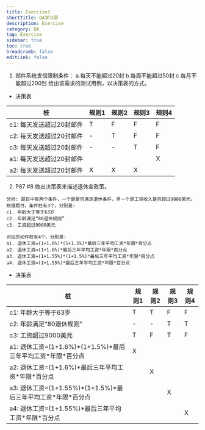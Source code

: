 ```yaml
---
title: Exercise3
shortTitle: QA学习录
description: Exercise
category: QA
tag: Exercise
sidebar: true
toc: true
breadcrumb: false
editLink: false
---
```


1. 邮件系统发信限制条件：
a.每天不能超过20封
b.每周不能超过50封
c.每月不能超过200封
给出该需求的测试用例，以决策表的方式。

- 决策表

| 桩| 规则1 | 规则2 | 规则3 | 规则4 |
| ----------------- | ----------------- | --------  | ----------- | ---- | 
|c1: 每天发送超过20封邮件| T | F | F | F |
|c2: 每天发送超过20封邮件| - | T | F | F |
|c3: 每天发送超过20封邮件| - | - | T | F |
|a1: 每天发送超过20封邮件|   |   |   | X |
|a2: 每天发送超过20封邮件| X | X | X |   |


2. P87 #8 做出决策表来描述退休金政策。

```
分析: 题目中有两个条件，一个是是否满足退休条件，另一个是工资收入是否超过9000美元。
根据题目，条件桩有3个，分别是:
c1. 年龄大于等于63岁
c2. 年龄满足“80退休规则”
c3. 工资超过9000美元

对应的动作桩有4个，分别是:
a1. 退休工资=(1+1.6%)*(1+1.5%)*最后三年平均工资*年限*百分点 
a2. 退休工资=(1+1.6%)*最后三年平均工资*年限*百分点 
a3. 退休工资=(1+1.55%)*(1+1.5%)*最后三年平均工资*年限*百分点 
a4. 退休工资=(1+1.55%)*最后三年平均工资*年限*百分点 
```

- 决策表

| 桩| 规则1 | 规则2 | 规则3 | 规则4 |
| ----------------- | ----------------- | --------  | ----------- | ---- | 
|c1: 年龄大于等于63岁                                       | T | T | F | F |
|c2: 年龄满足“80退休规则”                                    | - | - | T | T |
|c3: 工资超过9000美元                                       | T | F | T | F |
|a1: 退休工资=(1+1.6%)\*(1+1.5%)\*最后三年平均工资\*年限\*百分点    | X |   |   |   |
|a2: 退休工资=(1+1.6%)\*最后三年平均工资\*年限\*百分点             |   | X |   |   |
|a3: 退休工资=(1+1.55%)\*(1+1.5%)\*最后三年平均工资\*年限\*百分点   |   |   | X |   |
|a4: 退休工资=(1+1.55%)\*最后三年平均工资\*年限\*百分点            |   |   |   | X |
